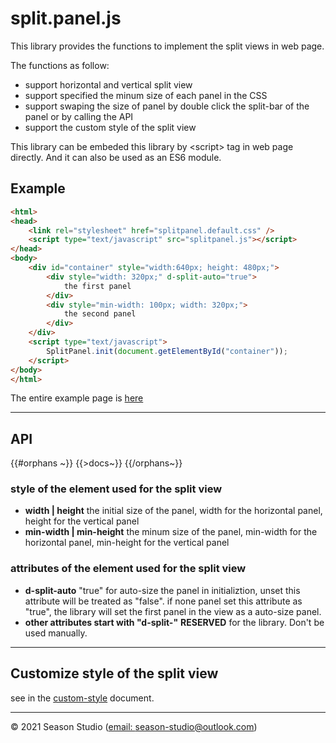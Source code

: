 # split.panel.js

This library provides the functions to implement the split views in web page.

The functions as follow:
- support horizontal and vertical split view
- support specified the minum size of each panel in the CSS
- support swaping the size of panel by double click the split-bar of the panel or by calling the API
- support the custom style of the split view

This library can be embeded this library by \<script\> tag in web page directly. And it can also be used as an ES6 module.

## Example
```html
<html>
<head>
    <link rel="stylesheet" href="splitpanel.default.css" />
    <script type="text/javascript" src="splitpanel.js"></script>
</head>
<body>
    <div id="container" style="width:640px; height: 480px;">
        <div style="width: 320px;" d-split-auto="true">
            the first panel
        </div>
        <div style="min-width: 100px; width: 320px;">
            the second panel
        </div>
    </div>
    <script type="text/javascript">
        SplitPanel.init(document.getElementById("container"));
    </script>
</body>
</html>
```
The entire example page is [here](https://season-studio.github.io/demos/split-panel-js/index.html)

* * *
## API
{{#orphans ~}}
{{>docs~}}
{{/orphans~}}

### style of the element used for the split view
- **width | height**
  the initial size of the panel, width for the horizontal panel, height for the vertical panel
- **min-width | min-height**
  the minum size of the panel, min-width for the horizontal panel, min-height for the vertical panel

### attributes of the element used for the split view
- **d-split-auto**
  "true" for auto-size the panel in initializtion, unset this attribute will be treated as "false".
  if none panel set this attribute as "true", the library will set the first panel in the view as a auto-size panel.
- **other attributes start with "d-split-"**
  **RESERVED** for the library. Don't be used manually.

* * *
## Customize style of the split view
see in the [custom-style](https://github.com/season-studio/split.panel.js/blob/master/docs/custom-style.md) document.

* * *
&copy; 2021 Season Studio ([email: season-studio@outlook.com](mailto:season-studio@outlook.com))